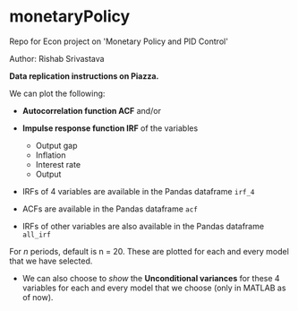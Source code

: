 # monetaryPolicy
Repo for Econ project on 'Monetary Policy and PID Control'

Author: Rishab Srivastava

**Data replication instructions on Piazza.**

We can plot the following:
* **Autocorrelation function ACF** and/or
* **Impulse response function IRF** of the variables
	* Output gap
	* Inflation
	* Interest rate
	* Output

* IRFs of 4 variables are available in the Pandas dataframe `irf_4`
* ACFs are available in the Pandas  dataframe `acf`
* IRFs of other variables are also available in the Pandas dataframe `all_irf`

For *n* periods, default is n = 20.
These are plotted for each and every model that we have selected.

* We can also choose to *show* the **Unconditional variances** for these 4 variables for each and every model that we choose (only in MATLAB as of now).
